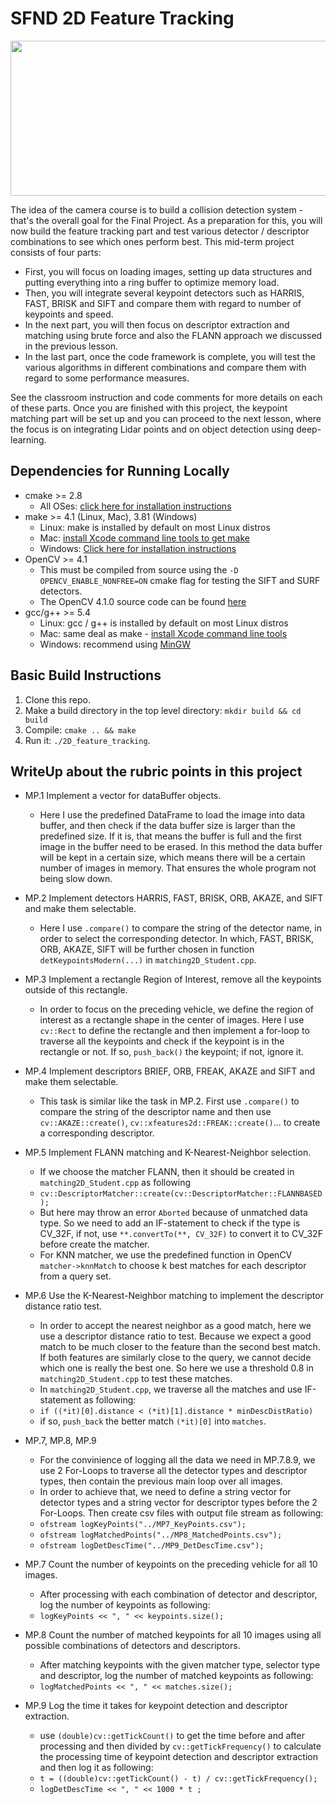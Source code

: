 # SFND 2D Feature Tracking

<img src="images/keypoints.png" width="820" height="248" />

The idea of the camera course is to build a collision detection system - that's the overall goal for the Final Project. As a preparation for this, you will now build the feature tracking part and test various detector / descriptor combinations to see which ones perform best. This mid-term project consists of four parts:

* First, you will focus on loading images, setting up data structures and putting everything into a ring buffer to optimize memory load. 
* Then, you will integrate several keypoint detectors such as HARRIS, FAST, BRISK and SIFT and compare them with regard to number of keypoints and speed. 
* In the next part, you will then focus on descriptor extraction and matching using brute force and also the FLANN approach we discussed in the previous lesson. 
* In the last part, once the code framework is complete, you will test the various algorithms in different combinations and compare them with regard to some performance measures. 

See the classroom instruction and code comments for more details on each of these parts. Once you are finished with this project, the keypoint matching part will be set up and you can proceed to the next lesson, where the focus is on integrating Lidar points and on object detection using deep-learning. 

## Dependencies for Running Locally
* cmake >= 2.8
  * All OSes: [click here for installation instructions](https://cmake.org/install/)
* make >= 4.1 (Linux, Mac), 3.81 (Windows)
  * Linux: make is installed by default on most Linux distros
  * Mac: [install Xcode command line tools to get make](https://developer.apple.com/xcode/features/)
  * Windows: [Click here for installation instructions](http://gnuwin32.sourceforge.net/packages/make.htm)
* OpenCV >= 4.1
  * This must be compiled from source using the `-D OPENCV_ENABLE_NONFREE=ON` cmake flag for testing the SIFT and SURF detectors.
  * The OpenCV 4.1.0 source code can be found [here](https://github.com/opencv/opencv/tree/4.1.0)
* gcc/g++ >= 5.4
  * Linux: gcc / g++ is installed by default on most Linux distros
  * Mac: same deal as make - [install Xcode command line tools](https://developer.apple.com/xcode/features/)
  * Windows: recommend using [MinGW](http://www.mingw.org/)

## Basic Build Instructions

1. Clone this repo.
2. Make a build directory in the top level directory: `mkdir build && cd build`
3. Compile: `cmake .. && make`
4. Run it: `./2D_feature_tracking`.

## WriteUp about the rubric points in this project

* MP.1 Implement a vector for dataBuffer objects.
  * Here I use the predefined DataFrame to load the image into data buffer, and then check if the data buffer size is larger than the predefined size. If it is, that means the buffer is full and the first image in the buffer need to be erased. In this method the data buffer will be kept in a certain size, which means there will be a certain number of images in memory. That ensures the whole program not being slow down.

* MP.2 Implement detectors HARRIS, FAST, BRISK, ORB, AKAZE, and SIFT and make them selectable.
  * Here I use `.compare()` to compare the string of the detector name, in order to select the corresponding detector. In which, FAST, BRISK, ORB, AKAZE, SIFT will be further chosen in function `detKeypointsModern(...)` in `matching2D_Student.cpp`.

* MP.3 Implement a rectangle Region of Interest, remove all the keypoints outside of this rectangle. 
  * In order to focus on the preceding vehicle, we define the region of interest as a rectangle shape in the center of images. Here I use `cv::Rect` to define the rectangle and then implement a for-loop to traverse all the keypoints and check if the keypoint is in the rectangle or not. If so, `push_back()` the keypoint; if not, ignore it. 

* MP.4 Implement descriptors BRIEF, ORB, FREAK, AKAZE and SIFT and make them selectable.
  * This task is similar like the task in MP.2. First use `.compare()` to compare the string of the descriptor name and then use `cv::AKAZE::create()`, `cv::xfeatures2d::FREAK::create()`... to create a corresponding descriptor.

* MP.5 Implement FLANN matching and K-Nearest-Neighbor selection.
  * If we choose the matcher FLANN, then it should be created in `matching2D_Student.cpp` as following
  * `cv::DescriptorMatcher::create(cv::DescriptorMatcher::FLANNBASED);`
  * But here may throw an error `Aborted` because of unmatched data type. So we need to add an IF-statement to check if the type is CV_32F, if not, use `**.convertTo(**, CV_32F)` to convert it to CV_32F before create the matcher.
  * For KNN matcher, we use the predefined function in OpenCV `matcher->knnMatch` to choose k best matches for each descriptor from a query set.

* MP.6 Use the K-Nearest-Neighbor matching to implement the descriptor distance ratio test.
  * In order to accept the nearest neighbor as a good match, here we use a descriptor distance ratio to test. Because we expect a good match to be much closer to the feature than the second best match. If both features are similarly close to the query, we cannot decide which one is really the best one. So here we use a threshold 0.8 in `matching2D_Student.cpp` to test these matches.
  * In `matching2D_Student.cpp`, we traverse all the matches and use IF-statement as following:
  * `if ((*it)[0].distance < (*it)[1].distance * minDescDistRatio)`
  * if so, `push_back` the better match `(*it)[0]` into `matches`.


* MP.7, MP.8, MP.9
  * For the convinience of logging all the data we need in MP.7.8.9, we use 2 For-Loops to traverse all the detector types and descriptor types, then contain the previous main loop over all images. 
  * In order to achieve that, we need to define a string vector for detector types and a string vector for descriptor types before the 2 For-Loops. Then create csv files with output file stream as following:
  * `ofstream logKeyPoints("../MP7_KeyPoints.csv");`
  * `ofstream logMatchedPoints("../MP8_MatchedPoints.csv");`
  * `ofstream logDetDescTime("../MP9_DetDescTime.csv");`
  
* MP.7 Count the number of keypoints on the preceding vehicle for all 10 images.
  * After processing with each combination of detector and descriptor, log the number of keypoints as following:
  * `logKeyPoints << ", " << keypoints.size();`
  
* MP.8 Count the number of matched keypoints for all 10 images using all possible combinations of detectors and descriptors.
  * After matching keypoints with the given matcher type, selector type and descriptor, log the number of matched keypoints as following:
  * `logMatchedPoints << ", " << matches.size();`

* MP.9 Log the time it takes for keypoint detection and descriptor extraction.
  * use `(double)cv::getTickCount()` to get the time before and after processing and then divided by `cv::getTickFrequency()` to calculate the processing time of keypoint detection and descriptor extraction and then log it as following:
  * `t = ((double)cv::getTickCount() - t) / cv::getTickFrequency();`
  * `logDetDescTime << ", " << 1000 * t ;`
